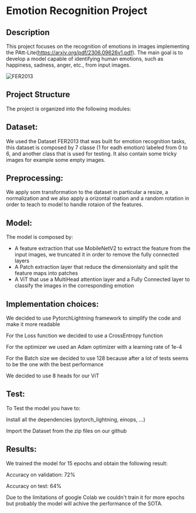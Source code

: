# Emotion Recognition Project
## Description
This project focuses on the recognition of emotions in images implementing the PAtt-Lite(https://arxiv.org/pdf/2306.09626v1.pdf). The main goal is to develop a model capable of identifying human emotions, such as happiness, sadness, anger, etc., from input images.

![FER2013](https://pub.mdpi-res.com/electronics/electronics-12-02707/article_deploy/html/images/electronics-12-02707-g001.png?1686919690)

## Project Structure
The project is organized into the following modules:

## Dataset:

We used the Dataset FER2013 that was built for emotion recognition tasks, this dataset is composed by 7 classe (1 for eadh emotion) labeled from 0 to 6, and another class that is used for testing. It also contain some tricky images for example some empty images.
## Preprocessing:

We apply som transformation to the dataset in particular a resize, a normalization and we also apply a orizontal roation and a random rotation in order to  teach to model to handle rotaion of the features.

## Model:

The model is composed by:
- A feature extraction that use MobileNetV2 to extract the feature from the input images, we truncated it in order to remove the fully connected layers
- A Patch extraction layer that reduce the dimensionlaity and split the feature maps into patches
- A ViT that use a MultiHead attention layer and a Fully Connected layer to classify the images in the corresponding emotion
  
## Implementation choices:
We decided to use PytorchLightning framework to simplify the code and make it more readable

For the Loss function we decided to use a CrossEntropy function

For the optimizer we used an Adam optimizer with a learning rate of 1e-4

For the Batch size we decided to use 128 because after a lot of tests seems to be the one with the best performance

We decided to use 8 heads for our ViT

## Test:

To Test the model you have to:

Install all the dependencies (pytorch_lightning, einops, ...)

Import the Dataset from the zip files on our github

## Results:

We trained the model for 15 epochs and obtain the following result:

Accuracy on validation: 72%

Accuracy on test: 64%

Due to the limitations of google Colab we couldn't train it for more epochs but probably the model will achive the performance of the SOTA.
